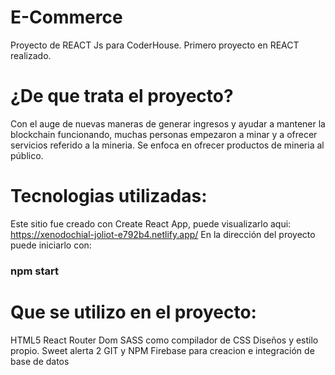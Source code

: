 # E-Commerce

Proyecto de REACT Js para CoderHouse. Primero proyecto en REACT realizado.

# ¿De que trata el proyecto?

Con el auge de nuevas maneras de generar ingresos y ayudar a mantener la blockchain funcionando, muchas personas empezaron a minar y a ofrecer servicios referido a la mineria.
Se enfoca en ofrecer productos de mineria al público.

# Tecnologias utilizadas:

Este sitio fue creado con Create React App, puede visualizarlo aqui:  https://xenodochial-joliot-e792b4.netlify.app/
En la dirección del proyecto puede iniciarlo con:

### npm start


# Que se utilizo en el proyecto:
HTML5
React Router Dom
SASS como compilador de CSS
Diseños y estilo propio.
Sweet alerta 2
GIT y NPM
Firebase para creacion e integración de base de datos